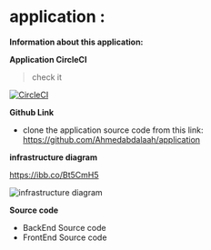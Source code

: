 # application :

**Information about this application:**

**Application CircleCI**

> check it 

[![CircleCI](https://circleci.com/gh/Ahmedabdalaah/application.svg?style=shield)](https://app.circleci.com/pipelines/github/Ahmedabdalaah)


**Github Link**

- clone the application source code from this link: https://github.com/Ahmedabdalaah/application


**infrastructure diagram**

https://ibb.co/Bt5CmH5 

![infrastructure diagram](https://ibb.co/Bt5CmH5)

**Source code**

- BackEnd Source code
- FrontEnd Source code









